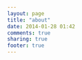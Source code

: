 ```yaml
---
layout: page
title: "about"
date: 2014-01-28 01:42
comments: true
sharing: true
footer: true
---
```

